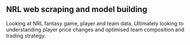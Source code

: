 ## NRL web scraping and model building

Looking at NRL fantasy game, player and team data. Ultimately looking to understanding player price changes and optimised team composition and trading strategy.